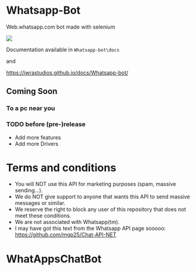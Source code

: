 # Whatsapp-Bot
Web.whatsapp.com bot made with selenium

[<img src="https://ci.appveyor.com/api/projects/status/github/IwraStudios/Whatsapp-Bot"></img>](https://ci.appveyor.com/project/IwraStudios/whatsapp-bot)

Documentation available in `Whatsapp-bot\docs`

and

https://iwrastudios.github.io/docs/Whatsapp-bot/

## Coming Soon
### To a pc near you

### TODO before (pre-)release
* Add more features
* Add more Drivers

# Terms and conditions

*  You will NOT use this API for marketing purposes (spam, massive sending...).
*  We do NOT give support to anyone that wants this API to send massive messages or similar.
*  We reserve the right to block any user of this repository that does not meet these conditions.
*  We are not associated with Whatsapp(tm).
*  I may have got this text from the Whatsapp API page sooooo: https://github.com/mgp25/Chat-API-NET
# WhatAppsChatBot
